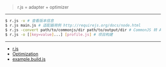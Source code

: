 > r.js = adapter + optimizer

---

```sh
$ r.js -v # 查看版本信息
$ r.js main.js # 适配器用例 http://requirejs.org/docs/node.html
$ r.js -convert path/to/commonjs/dir path/to/output/dir # CommonJS 转 AMD
$ r.js -o [[key=value]...] [profile.js] # 项目构建
```

---

- [r.js](https://github.com/requirejs/r.js)
- [Optimization](http://requirejs.org/docs/optimization.html)
- [example.build.js](https://github.com/requirejs/r.js/blob/master/build/example.build.js)
